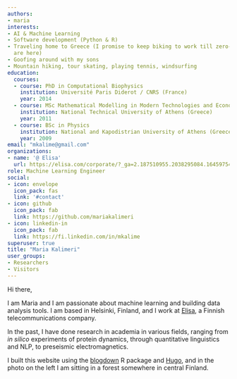 ```yaml
---
authors:
- maria
interests:
- AI & Machine Learning
- Software development (Python & R)
- Traveling home to Greece (I promise to keep biking to work till zero-emission planes
  are here)
- Goofing around with my sons
- Mountain hiking, tour skating, playing tennis, windsurfing
education:
  courses:
  - course: PhD in Computational Biophysics
    institution: Université Paris Diderot / CNRS (France)
    year: 2014
  - course: MSc Mathematical Modelling in Modern Technologies and Economics
    institution: National Technical University of Athens (Greece)
    year: 2011
  - course: BSc in Physics
    institution: National and Kapodistrian University of Athens (Greece)
    year: 2009
email: "mkalime@gmail.com"
organizations:
- name: '@ Elisa'
  url: https://elisa.com/corporate/?_ga=2.187510955.2038295084.1645975413-1291628732.1640767894
role: Machine Learning Engineer
social:
- icon: envelope
  icon_pack: fas
  link: '#contact'
- icon: github
  icon_pack: fab
  link: https://github.com/mariakalimeri
- icon: linkedin-in
  icon_pack: fab
  link: https://fi.linkedin.com/in/mkalime
superuser: true
title: "Maria Kalimeri"
user_groups:
- Researchers
- Visitors
---
```


Hi there, 

I am Maria and I am passionate about machine learning and building data 
analysis tools. I am based in Helsinki, Finland, and I work at 
[Elisa](https://elisa.com/corporate/?_ga=2.187510955.2038295084.1645975413-1291628732.1640767894), a Finnish telecommunications company.
 
In the past, I have done research in academia in various fields, ranging 
from *in silico* experiments of protein dynamics, through quantitative 
linguistics and NLP, to preseismic electromagnetics. 

I built this website using the [blogdown](https://github.com/rstudio/blogdown) 
R package and [Hugo](https://gohugo.io), and in the photo on the left I am 
sitting in a forest somewhere in central Finland. 
